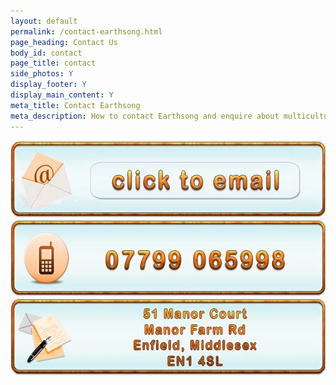 ```yaml
---
layout: default
permalink: /contact-earthsong.html
page_heading: Contact Us
body_id: contact
page_title: contact 
side_photos: Y 
display_footer: Y 
display_main_content: Y
meta_title: Contact Earthsong
meta_description: How to contact Earthsong and enquire about multicultural workshops in schools.
---
```

<span></span>
<a href="mailto:earthsongmusicworkshops@gmail.com?subject=enquiry from Earthsong Website"><img src="/images/contact/button_clicktoemail.jpg" alt="earthsongmusicworkshops@gmail.com" height="125" width="569"></a>            
<img src="/images/contact/button_mobile.jpg" width="569" height="122" alt="Mobile 07799 065998" />
<img src="/images/contact/button_address-ver2.jpg" width="569" height="123" alt="44 Fishing Temple, 141 Chertsey Lane, Staines, Middlesex, TW18 3ND" />